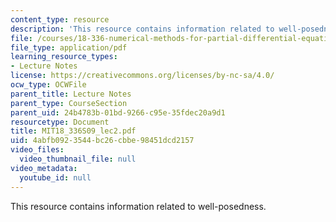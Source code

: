 ```yaml
---
content_type: resource
description: 'This resource contains information related to well-posedness. '
file: /courses/18-336-numerical-methods-for-partial-differential-equations-spring-2009/4abfb0923544bc26cbbe98451dcd2157_MIT18_336S09_lec2.pdf
file_type: application/pdf
learning_resource_types:
- Lecture Notes
license: https://creativecommons.org/licenses/by-nc-sa/4.0/
ocw_type: OCWFile
parent_title: Lecture Notes
parent_type: CourseSection
parent_uid: 24b4783b-01bd-9266-c95e-35fdec20a9d1
resourcetype: Document
title: MIT18_336S09_lec2.pdf
uid: 4abfb092-3544-bc26-cbbe-98451dcd2157
video_files:
  video_thumbnail_file: null
video_metadata:
  youtube_id: null
---
```

This resource contains information related to well-posedness. 